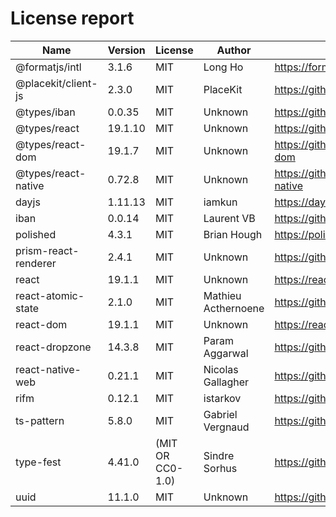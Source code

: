 # License report

| Name                 | Version | License          | Author              | Homepage                                                                          |
| -------------------- | ------- | ---------------- | ------------------- | --------------------------------------------------------------------------------- |
| @formatjs/intl       | 3.1.6   | MIT              | Long Ho             | https://formatjs.github.io                                                        |
| @placekit/client-js  | 2.3.0   | MIT              | PlaceKit            | https://github.com/placekit/client-js#readme                                      |
| @types/iban          | 0.0.35  | MIT              | Unknown             | https://github.com/DefinitelyTyped/DefinitelyTyped/tree/master/types/iban         |
| @types/react         | 19.1.10 | MIT              | Unknown             | https://github.com/DefinitelyTyped/DefinitelyTyped/tree/master/types/react        |
| @types/react-dom     | 19.1.7  | MIT              | Unknown             | https://github.com/DefinitelyTyped/DefinitelyTyped/tree/master/types/react-dom    |
| @types/react-native  | 0.72.8  | MIT              | Unknown             | https://github.com/DefinitelyTyped/DefinitelyTyped/tree/master/types/react-native |
| dayjs                | 1.11.13 | MIT              | iamkun              | https://day.js.org                                                                |
| iban                 | 0.0.14  | MIT              | Laurent VB          | https://github.com/arhs/iban.js#readme                                            |
| polished             | 4.3.1   | MIT              | Brian Hough         | https://polished.js.org                                                           |
| prism-react-renderer | 2.4.1   | MIT              | Unknown             | https://github.com/FormidableLabs/prism-react-renderer#readme                     |
| react                | 19.1.1  | MIT              | Unknown             | https://react.dev/                                                                |
| react-atomic-state   | 2.1.0   | MIT              | Mathieu Acthernoene | https://github.com/zoontek/react-atomic-state#readme                              |
| react-dom            | 19.1.1  | MIT              | Unknown             | https://react.dev/                                                                |
| react-dropzone       | 14.3.8  | MIT              | Param Aggarwal      | https://github.com/react-dropzone/react-dropzone                                  |
| react-native-web     | 0.21.1  | MIT              | Nicolas Gallagher   | https://github.com/necolas/react-native-web#readme                                |
| rifm                 | 0.12.1  | MIT              | istarkov            | https://github.com/istarkov/rifm#readme                                           |
| ts-pattern           | 5.8.0   | MIT              | Gabriel Vergnaud    | https://github.com/gvergnaud/ts-pattern#readme                                    |
| type-fest            | 4.41.0  | (MIT OR CC0-1.0) | Sindre Sorhus       | https://github.com/sindresorhus/type-fest#readme                                  |
| uuid                 | 11.1.0  | MIT              | Unknown             | https://github.com/uuidjs/uuid#readme                                             |
